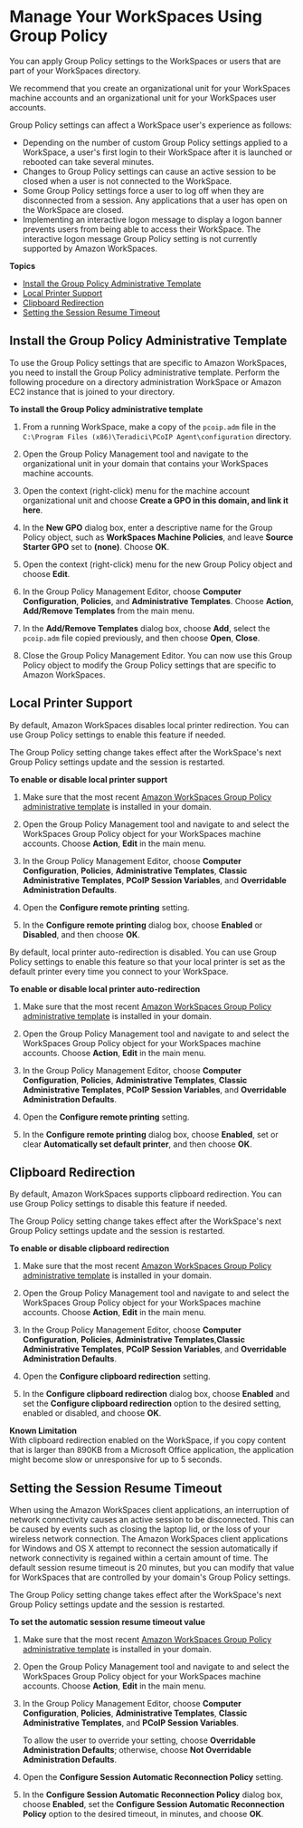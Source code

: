 # Manage Your WorkSpaces Using Group Policy<a name="group_policy"></a>

You can apply Group Policy settings to the WorkSpaces or users that are part of your WorkSpaces directory\.

We recommend that you create an organizational unit for your WorkSpaces machine accounts and an organizational unit for your WorkSpaces user accounts\.

Group Policy settings can affect a WorkSpace user's experience as follows:
+ Depending on the number of custom Group Policy settings applied to a WorkSpace, a user's first login to their WorkSpace after it is launched or rebooted can take several minutes\.
+ Changes to Group Policy settings can cause an active session to be closed when a user is not connected to the WorkSpace\.
+ Some Group Policy settings force a user to log off when they are disconnected from a session\. Any applications that a user has open on the WorkSpace are closed\.
+ Implementing an interactive logon message to display a logon banner prevents users from being able to access their WorkSpace\. The interactive logon message Group Policy setting is not currently supported by Amazon WorkSpaces\.

**Topics**
+ [Install the Group Policy Administrative Template](#gp_install_template)
+ [Local Printer Support](#gp_local_printers)
+ [Clipboard Redirection](#gp_clipboard)
+ [Setting the Session Resume Timeout](#gp_auto_resume)

## Install the Group Policy Administrative Template<a name="gp_install_template"></a>

To use the Group Policy settings that are specific to Amazon WorkSpaces, you need to install the Group Policy administrative template\. Perform the following procedure on a directory administration WorkSpace or Amazon EC2 instance that is joined to your directory\.

**To install the Group Policy administrative template**

1. From a running WorkSpace, make a copy of the `pcoip.adm` file in the `C:\Program Files (x86)\Teradici\PCoIP Agent\configuration` directory\.

1. Open the Group Policy Management tool and navigate to the organizational unit in your domain that contains your WorkSpaces machine accounts\.

1. Open the context \(right\-click\) menu for the machine account organizational unit and choose **Create a GPO in this domain, and link it here**\.

1. In the **New GPO** dialog box, enter a descriptive name for the Group Policy object, such as **WorkSpaces Machine Policies**, and leave **Source Starter GPO** set to **\(none\)**\. Choose **OK**\.

1. Open the context \(right\-click\) menu for the new Group Policy object and choose **Edit**\.

1. In the Group Policy Management Editor, choose **Computer Configuration**, **Policies**, and **Administrative Templates**\. Choose **Action**, **Add/Remove Templates** from the main menu\. 

1. In the **Add/Remove Templates** dialog box, choose **Add**, select the `pcoip.adm` file copied previously, and then choose **Open**, **Close**\.

1. Close the Group Policy Management Editor\. You can now use this Group Policy object to modify the Group Policy settings that are specific to Amazon WorkSpaces\.

## Local Printer Support<a name="gp_local_printers"></a>

By default, Amazon WorkSpaces disables local printer redirection\. You can use Group Policy settings to enable this feature if needed\.

The Group Policy setting change takes effect after the WorkSpace's next Group Policy settings update and the session is restarted\.

**To enable or disable local printer support**

1. Make sure that the most recent [Amazon WorkSpaces Group Policy administrative template](#gp_install_template) is installed in your domain\.

1. Open the Group Policy Management tool and navigate to and select the WorkSpaces Group Policy object for your WorkSpaces machine accounts\. Choose **Action**, **Edit** in the main menu\.

1. In the Group Policy Management Editor, choose **Computer Configuration**, **Policies**, **Administrative Templates**, **Classic Administrative Templates**, **PCoIP Session Variables**, and **Overridable Administration Defaults**\.

1. Open the **Configure remote printing** setting\.

1. In the **Configure remote printing** dialog box, choose **Enabled** or **Disabled**, and then choose **OK**\.

By default, local printer auto\-redirection is disabled\. You can use Group Policy settings to enable this feature so that your local printer is set as the default printer every time you connect to your WorkSpace\.

**To enable or disable local printer auto\-redirection**

1. Make sure that the most recent [Amazon WorkSpaces Group Policy administrative template](#gp_install_template) is installed in your domain\.

1. Open the Group Policy Management tool and navigate to and select the WorkSpaces Group Policy object for your WorkSpaces machine accounts\. Choose **Action**, **Edit** in the main menu\.

1. In the Group Policy Management Editor, choose **Computer Configuration**, **Policies**, **Administrative Templates**, **Classic Administrative Templates**, **PCoIP Session Variables**, and **Overridable Administration Defaults**\.

1. Open the **Configure remote printing** setting\.

1. In the **Configure remote printing** dialog box, choose **Enabled**, set or clear **Automatically set default printer**, and then choose **OK**\.

## Clipboard Redirection<a name="gp_clipboard"></a>

By default, Amazon WorkSpaces supports clipboard redirection\. You can use Group Policy settings to disable this feature if needed\. 

The Group Policy setting change takes effect after the WorkSpace's next Group Policy settings update and the session is restarted\.

**To enable or disable clipboard redirection**

1. Make sure that the most recent [Amazon WorkSpaces Group Policy administrative template](#gp_install_template) is installed in your domain\.

1. Open the Group Policy Management tool and navigate to and select the WorkSpaces Group Policy object for your WorkSpaces machine accounts\. Choose **Action**, **Edit** in the main menu\.

1. In the Group Policy Management Editor, choose **Computer Configuration**, **Policies**, **Administrative Templates**,**Classic Administrative Templates**, **PCoIP Session Variables**, and **Overridable Administration Defaults**\.

1. Open the **Configure clipboard redirection** setting\.

1. In the **Configure clipboard redirection** dialog box, choose **Enabled** and set the **Configure clipboard redirection** option to the desired setting, enabled or disabled, and choose **OK**\. 

**Known Limitation**  
With clipboard redirection enabled on the WorkSpace, if you copy content that is larger than 890KB from a Microsoft Office application, the application might become slow or unresponsive for up to 5 seconds\.

## Setting the Session Resume Timeout<a name="gp_auto_resume"></a>

When using the Amazon WorkSpaces client applications, an interruption of network connectivity causes an active session to be disconnected\. This can be caused by events such as closing the laptop lid, or the loss of your wireless network connection\. The Amazon WorkSpaces client applications for Windows and OS X attempt to reconnect the session automatically if network connectivity is regained within a certain amount of time\. The default session resume timeout is 20 minutes, but you can modify that value for WorkSpaces that are controlled by your domain's Group Policy settings\.

The Group Policy setting change takes effect after the WorkSpace's next Group Policy settings update and the session is restarted\.

**To set the automatic session resume timeout value**

1. Make sure that the most recent [Amazon WorkSpaces Group Policy administrative template](#gp_install_template) is installed in your domain\.

1. Open the Group Policy Management tool and navigate to and select the WorkSpaces Group Policy object for your WorkSpaces machine accounts\. Choose **Action**, **Edit** in the main menu\.

1. In the Group Policy Management Editor, choose **Computer Configuration**, **Policies**, **Administrative Templates**, **Classic Administrative Templates**, and **PCoIP Session Variables**\.

   To allow the user to override your setting, choose **Overridable Administration Defaults**; otherwise, choose **Not Overridable Administration Defaults**\.

1. Open the **Configure Session Automatic Reconnection Policy** setting\.

1. In the **Configure Session Automatic Reconnection Policy** dialog box, choose **Enabled**, set the **Configure Session Automatic Reconnection Policy** option to the desired timeout, in minutes, and choose **OK**\. 